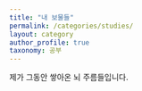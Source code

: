 ```yaml
---
title: "내 보물들"
permalink: /categories/studies/
layout: category
author_profile: true
taxonomy: 공부
---
```


제가 그동안 쌓아온 뇌 주름들입니다.